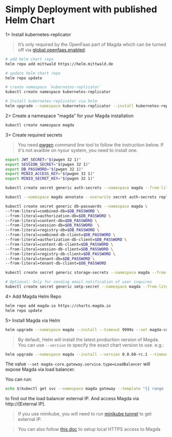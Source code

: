 # Simply Deployment with published Helm Chart

1> Install kubernetes-replicator

> It’s only required by the OpenFaas part of Magda which can be turned off via [global.openfaas.enabled](https://github.com/magda-io/magda/tree/master/deploy/helm/magda).

```bash
# add helm chart repo
helm repo add mittwald https://helm.mittwald.de

# update helm chart repo
helm repo update

# create namespace `kubernetes-replicator`
kubectl create namespace kubernetes-replicator

# Install kubernetes-replicator via helm
helm upgrade --namespace kubernetes-replicator --install kubernetes-replicator mittwald/kubernetes-replicator
```

2> Create a namespace "magda" for your Magda installation

```bash
kubectl create namespace magda
```

3> Create required secrets

> You need [pwgen](https://linux.die.net/man/1/pwgen) command line tool to follow the instruction below. If it's not availble on nyour system, you need to install one.

```bash
export JWT_SECRET="$(pwgen 32 1)"
export SESSION_SECRET="$(pwgen 32 1)"
export DB_PASSWORD="$(pwgen 32 1)"
export MINIO_ACCESS_KEY="$(pwgen 32 1)"
export MINIO_SECRET_KEY="$(pwgen 32 1)"

kubectl create secret generic auth-secrets --namespace magda --from-literal=jwt-secret=$JWT_SECRET --from-literal=session-secret=$SESSION_SECRET

kubectl --namespace magda annotate --overwrite secret auth-secrets replicator.v1.mittwald.de/replication-allowed=true replicator.v1.mittwald.de/replication-allowed-namespaces=magda-openfaas-fn

kubectl create secret generic db-passwords --namespace magda \
--from-literal=combined-db=$DB_PASSWORD \
--from-literal=authorization-db=$DB_PASSWORD \
--from-literal=content-db=$DB_PASSWORD \
--from-literal=session-db=$DB_PASSWORD  \
--from-literal=registry-db=$DB_PASSWORD \
--from-literal=combined-db-client=$DB_PASSWORD \
--from-literal=authorization-db-client=$DB_PASSWORD \
--from-literal=content-db-client=$DB_PASSWORD \
--from-literal=session-db-client=$DB_PASSWORD \
--from-literal=registry-db-client=$DB_PASSWORD \
--from-literal=tenant-db=$DB_PASSWORD \
--from-literal=tenant-db-client=$DB_PASSWORD

kubectl create secret generic storage-secrets --namespace magda --from-literal=accesskey=$MINIO_ACCESS_KEY --from-literal=secretkey=$MINIO_SECRET_KEY

# Optional; Only for sending email notification of user inquires
kubectl create secret generic smtp-secret --namespace magda --from-literal=username=$SMTP_USERNAME --from-literal=password=$SMTP_PASSWORD
```

4> Add Magda Helm Repo

```bash
helm repo add magda-io https://charts.magda.io
helm repo update
```

5> Install Magda via Helm

```bash
helm upgrade --namespace magda --install --timeout 9999s --set magda-core.gateway.service.type=LoadBalancer magda magda-io/magda
```

> By default, Helm will install the latest production version of Magda. You can use `--version` to specify the exact chart version to use. e.g.:

```bash
helm upgrade --namespace magda --install --version 0.0.60-rc.1 --timeout 9999s --set magda-core.gateway.service.type=LoadBalancer magda magda-io/magda
```

The value `--set magda-core.gateway.service.type=LoadBalancer` will expose Magda via load balancer.

You can run:

```bash
echo $(kubectl get svc --namespace magda gateway --template "{{ range (index .status.loadBalancer.ingress 0) }}{{ . }}{{ end }}")
```

to find out the load balancer external IP. And access Magda via http://[External IP].

> If you use minikube, you will need to run [minikube tunnel](https://minikube.sigs.k8s.io/docs/handbook/accessing/#loadbalancer-access) to get external IP.

> You can also follow [this doc](https://github.com/magda-io/magda/blob/master/docs/docs/how-to-setup-https-to-local-cluster.md) to setup local HTTPS access to Magda